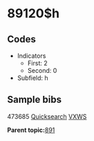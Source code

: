 # 89120$h

## Codes

-   Indicators
    -   First: 2
    -   Second: 0
-   Subfield: h

## Sample bibs

473685 [Quicksearch](https://search.library.yale.edu/catalog/473685) [VXWS](http://prodorbis.library.yale.edu:7014/vxws/GetHoldingsService?bibId=473685)

**Parent topic:**[891](../../tags/891/891.md)

